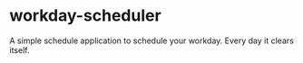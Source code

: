 # workday-scheduler
A simple schedule application to schedule your workday. Every day it clears itself.
